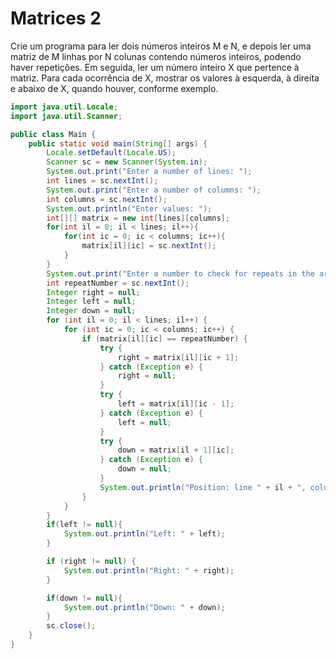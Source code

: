 # Matrices 2

Crie um programa para ler dois números inteiros M e N,
 e depois ler uma matriz de M linhas por N colunas contendo 
números inteiros, podendo haver repetições. Em seguida, 
ler um número inteiro X que pertence à matriz. Para 
cada ocorrência de X, mostrar os valores à esquerda, à direita e abaixo de X,
 quando houver, conforme exemplo.

```java
import java.util.Locale;
import java.util.Scanner;

public class Main {
    public static void main(String[] args) {
        Locale.setDefault(Locale.US);
        Scanner sc = new Scanner(System.in);
        System.out.print("Enter a number of lines: ");
        int lines = sc.nextInt();
        System.out.print("Enter a number of columns: ");
        int columns = sc.nextInt();
        System.out.println("Enter values: ");
        int[][] matrix = new int[lines][columns];
        for(int il = 0; il < lines; il++){
            for(int ic = 0; ic < columns; ic++){
                matrix[il][ic] = sc.nextInt();
            }
        }
        System.out.print("Enter a number to check for repeats in the array: ");
        int repeatNumber = sc.nextInt();
        Integer right = null;
        Integer left = null;
        Integer down = null;
        for (int il = 0; il < lines; il++) {
            for (int ic = 0; ic < columns; ic++) {
                if (matrix[il][ic] == repeatNumber) {
                    try {
                        right = matrix[il][ic + 1];
                    } catch (Exception e) {
                        right = null;
                    }
                    try {
                        left = matrix[il][ic - 1];
                    } catch (Exception e) {
                        left = null;
                    }
                    try {
                        down = matrix[il + 1][ic];
                    } catch (Exception e) {
                        down = null;
                    }
                    System.out.println("Position: line " + il + ", column " + ic);
                }
            }
        }
        if(left != null){
            System.out.println("Left: " + left);
        }

        if (right != null) {
            System.out.println("Right: " + right);
        }

        if(down != null){
            System.out.println("Down: " + down);
        }
        sc.close();
    }
}
```